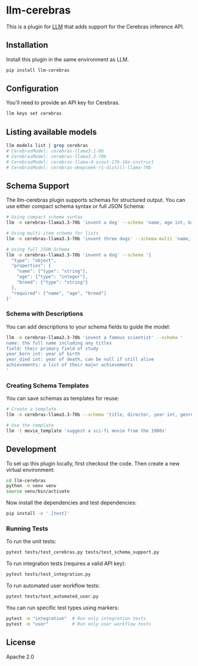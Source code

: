 # llm-cerebras

This is a plugin for [LLM](https://llm.datasette.io/) that adds support for the Cerebras inference API.

## Installation

Install this plugin in the same environment as LLM.

```bash
pip install llm-cerebras
```

## Configuration

You'll need to provide an API key for Cerebras.

```bash
llm keys set cerebras
```

## Listing available models

```bash
llm models list | grep cerebras
# CerebrasModel: cerebras-llama3.1-8b
# CerebrasModel: cerebras-llama3.3-70b
# CerebrasModel: cerebras-llama-4-scout-17b-16e-instruct
# CerebrasModel: cerebras-deepseek-r1-distill-llama-70b
```

## Schema Support

The llm-cerebras plugin supports schemas for structured output. You can use either compact schema syntax or full JSON Schema:

```bash
# Using compact schema syntax
llm -m cerebras-llama3.3-70b 'invent a dog' --schema 'name, age int, breed'

# Using multi-item schema for lists
llm -m cerebras-llama3.3-70b 'invent three dogs' --schema-multi 'name, age int, breed'

# Using full JSON Schema 
llm -m cerebras-llama3.3-70b 'invent a dog' --schema '{
  "type": "object",
  "properties": {
    "name": {"type": "string"},
    "age": {"type": "integer"},
    "breed": {"type": "string"}
  },
  "required": ["name", "age", "breed"]
}'
```

### Schema with Descriptions

You can add descriptions to your schema fields to guide the model:

```bash
llm -m cerebras-llama3.3-70b 'invent a famous scientist' --schema '
name: the full name including any titles
field: their primary field of study
year_born int: year of birth
year_died int: year of death, can be null if still alive
achievements: a list of their major achievements
'
```

### Creating Schema Templates

You can save schemas as templates for reuse:

```bash
# Create a template
llm -m cerebras-llama3.3-70b --schema 'title, director, year int, genre' --save movie_template

# Use the template
llm -t movie_template 'suggest a sci-fi movie from the 1980s'
```

## Development

To set up this plugin locally, first checkout the code. Then create a new virtual environment:

```bash
cd llm-cerebras
python -m venv venv
source venv/bin/activate
```

Now install the dependencies and test dependencies:

```bash
pip install -e '.[test]'
```

### Running Tests

To run the unit tests:

```bash
pytest tests/test_cerebras.py tests/test_schema_support.py
```

To run integration tests (requires a valid API key):

```bash
pytest tests/test_integration.py
```

To run automated user workflow tests:

```bash
pytest tests/test_automated_user.py
```

You can run specific test types using markers:

```bash
pytest -m "integration"  # Run only integration tests
pytest -m "user"         # Run only user workflow tests
```

## License

Apache 2.0
